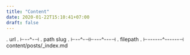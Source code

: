 ```yaml
---
title: "Content"
date: 2020-01-22T15:10:41+07:00
draft: false
---
```

.         url
.       ⊢--^-⊣
.        path    slug
.       ⊢--^-⊣⊢---^---⊣
.           filepath
.       ⊢------^------⊣
content/posts/_index.md

